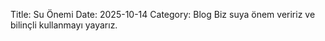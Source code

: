 Title: Su Önemi
Date: 2025-10-14
Category: Blog
Biz suya önem veririz ve bilinçli kullanmayı yayarız.
